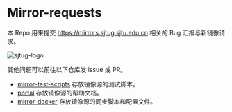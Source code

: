 # Mirror-requests

本 Repo 用来提交 https://mirrors.sjtug.sjtu.edu.cn 相关的 Bug 汇报与新镜像请求。

![sjtug-logo](https://cloud.githubusercontent.com/assets/8121231/13982248/d7a70408-f123-11e5-9c54-32a0d62e3997.png)

其他问题可以前往以下仓库发 issue 或 PR。

* [mirror-test-scripts](https://github.com/sjtug/mirror-test-scripts) 存放镜像源的测试脚本。
* [portal](https://github.com/sjtug/portal/tree/master/content/post/mirror-help) 存放镜像源的帮助文档。
* [mirror-docker](https://github.com/sjtug/mirror-docker) 存放镜像源的同步脚本和配置文件。
